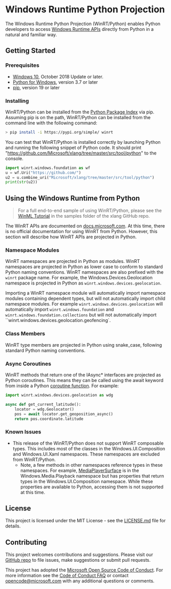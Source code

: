 # Windows Runtime Python Projection

The Windows Runtime Python Projection (WinRT/Python) enables Python developers to access
[Windows Runtime APIs](https://docs.microsoft.com/en-us/uwp/api/) directly from Python in a natural
and familiar way.

## Getting Started

### Prerequisites

* [Windows 10](https://www.microsoft.com/en-us/windows), October 2018 Update or later.
* [Python for Windows](https://docs.python.org/3.7/using/windows.html), version 3.7 or later
* [pip](https://pypi.org/project/pip/), version 19 or later

### Installing

WinRT/Python can be installed from the [Python Package Index](https://pypi.org/) via pip. Assuming
pip is on the path, WinRT/Python can be installed from the command line with the following command:

``` bash
> pip install -i https://pypi.org/simple/ winrt
```

You can test that WinRT/Python is installed correctly by launching Python and running the following
snippet of Python code. It should print "https://github.com/Microsoft/xlang/tree/master/src/tool/python"
to the console.

``` python
import winrt.windows.foundation as wf
u = wf.Uri("https://github.com/")
u2 = u.combine_uri("Microsoft/xlang/tree/master/src/tool/python")
print(str(u2))
```

## Using the Windows Runtime from Python

> For a full end-to-end sample of using WinRT/Python, please see the
> [WinML Tutorial](https://github.com/Microsoft/xlang/tree/master/samples/python/winml_tutorial)
> in the samples folder of the xlang GitHub repo.

The WinRT APIs are documented on [docs.microsoft.com](https://docs.microsoft.com/en-us/uwp/api/).
At this time, there is no official documentation for using WinRT from Python. However, this section
will describe how WinRT APIs are projected in Python.

### Namespace Modules

WinRT namespaces are projected in Python as modules. WinRT namespaces are projected in Python as
lower case to conform to standard Python naming conventions. WinRT namespaces are also prefixed
with the `winrt` package name. For example, the Windows.Devices.Geolocation namespace is projected
in Python as `winrt.windows.devices.geolocation`.

Importing a WinRT namespace module will automatically import namespace modules containing dependent
types, but will not automatically import child namespace modules. For example `winrt.windows.devices.geolocation`
will automatically import `winrt.windows.foundation` and `winrt.windows.foundation.collections` but
will not automatically import ``winrt.windows.devices.geolocation.geofencing`.

### Class Members

WinRT type members are projected in Python using snake_case, following standard Python naming conventions.

### Async Coroutines

WinRT methods that return one of the IAsync* interfaces are projected as Python coroutines. This means
they can be called using the await keyword from inside a Python
[coroutine function](https://docs.python.org/3/reference/compound_stmts.html#async-def). For example:

``` python
import winrt.windows.devices.geolocation as wdg

async def get_current_latitude():
    locator = wdg.Geolocator()
    pos = await locator.get_geoposition_async()
    return pos.coordinate.latitude
```

### Known Issues

* This release of the WinRT/Python does not support WinRT composable types. This includes most of
the classes in the Windows.UI.Composition and Windows.UI.Xaml namespaces. These namespaces are excluded
from WinRT/Python.
  * Note, a few methods in other namespaces reference types in these namespaces. For example,
  [MediaPlayerSurface](https://docs.microsoft.com/en-us/uwp/api/windows.media.playback.mediaplayersurface)
  is in the Windows.Media.Playback namespace but has properties that return types in the
  Windows.UI.Composition namespace. While these properties are available to Python, accessing them
  is not supported at this time.

## License

This project is licensed under the MIT License - see the [LICENSE.md](LICENSE) file for details.

## Contributing

This project welcomes contributions and suggestions. Please visit our [GitHub repo](https://github.com/Microsoft/xlang/)
to file issues, make suggestions or submit pull requests.

This project has adopted the [Microsoft Open Source Code of Conduct](https://opensource.microsoft.com/codeofconduct/).
For more information see the [Code of Conduct FAQ](https://opensource.microsoft.com/codeofconduct/faq/) or
contact [opencode@microsoft.com](mailto:opencode@microsoft.com) with any additional questions or comments.
